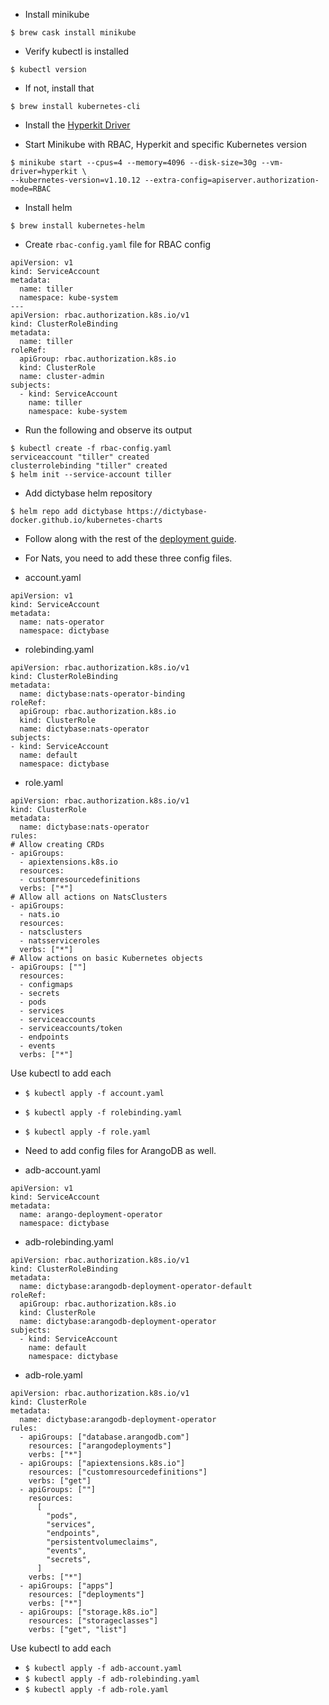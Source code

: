 * Install minikube

```
$ brew cask install minikube
```

* Verify kubectl is installed

```
$ kubectl version
```

* If not, install that

```
$ brew install kubernetes-cli
```

* Install the [Hyperkit Driver](https://github.com/kubernetes/minikube/blob/master/docs/drivers.md#hyperkit-driver)

* Start Minikube with RBAC, Hyperkit and specific Kubernetes version

```
$ minikube start --cpus=4 --memory=4096 --disk-size=30g --vm-driver=hyperkit \ 
--kubernetes-version=v1.10.12 --extra-config=apiserver.authorization-mode=RBAC
```

* Install helm

```
$ brew install kubernetes-helm
```

* Create `rbac-config.yaml` file for RBAC config

```
apiVersion: v1
kind: ServiceAccount
metadata:
  name: tiller
  namespace: kube-system
---
apiVersion: rbac.authorization.k8s.io/v1
kind: ClusterRoleBinding
metadata:
  name: tiller
roleRef:
  apiGroup: rbac.authorization.k8s.io
  kind: ClusterRole
  name: cluster-admin
subjects:
  - kind: ServiceAccount
    name: tiller
    namespace: kube-system
```

* Run the following and observe its output

```
$ kubectl create -f rbac-config.yaml
serviceaccount "tiller" created
clusterrolebinding "tiller" created
$ helm init --service-account tiller
```

* Add dictybase helm repository

```
$ helm repo add dictybase https://dictybase-docker.github.io/kubernetes-charts
```

* Follow along with the rest of the [deployment guide](https://github.com/dictyBase/Migration/blob/master/deploy.md).

* For Nats, you need to add these three config files.

* account.yaml
```
apiVersion: v1
kind: ServiceAccount
metadata:
  name: nats-operator
  namespace: dictybase
```

* rolebinding.yaml
```
apiVersion: rbac.authorization.k8s.io/v1
kind: ClusterRoleBinding
metadata:
  name: dictybase:nats-operator-binding
roleRef:
  apiGroup: rbac.authorization.k8s.io
  kind: ClusterRole
  name: dictybase:nats-operator
subjects:
- kind: ServiceAccount
  name: default
  namespace: dictybase
```

* role.yaml
```
apiVersion: rbac.authorization.k8s.io/v1
kind: ClusterRole
metadata:
  name: dictybase:nats-operator
rules:
# Allow creating CRDs
- apiGroups:
  - apiextensions.k8s.io
  resources:
  - customresourcedefinitions
  verbs: ["*"]
# Allow all actions on NatsClusters
- apiGroups:
  - nats.io
  resources:
  - natsclusters
  - natsserviceroles
  verbs: ["*"]
# Allow actions on basic Kubernetes objects
- apiGroups: [""]
  resources:
  - configmaps
  - secrets
  - pods
  - services
  - serviceaccounts
  - serviceaccounts/token
  - endpoints
  - events
  verbs: ["*"]
```

Use kubectl to add each
* `$ kubectl apply -f account.yaml`
* `$ kubectl apply -f rolebinding.yaml`
* `$ kubectl apply -f role.yaml`

* Need to add config files for ArangoDB as well.

* adb-account.yaml
```
apiVersion: v1
kind: ServiceAccount
metadata:
  name: arango-deployment-operator
  namespace: dictybase
```

* adb-rolebinding.yaml
```
apiVersion: rbac.authorization.k8s.io/v1
kind: ClusterRoleBinding
metadata:
  name: dictybase:arangodb-deployment-operator-default
roleRef:
  apiGroup: rbac.authorization.k8s.io
  kind: ClusterRole
  name: dictybase:arangodb-deployment-operator
subjects:
  - kind: ServiceAccount
    name: default
    namespace: dictybase
```

* adb-role.yaml
```
apiVersion: rbac.authorization.k8s.io/v1
kind: ClusterRole
metadata:
  name: dictybase:arangodb-deployment-operator
rules:
  - apiGroups: ["database.arangodb.com"]
    resources: ["arangodeployments"]
    verbs: ["*"]
  - apiGroups: ["apiextensions.k8s.io"]
    resources: ["customresourcedefinitions"]
    verbs: ["get"]
  - apiGroups: [""]
    resources:
      [
        "pods",
        "services",
        "endpoints",
        "persistentvolumeclaims",
        "events",
        "secrets",
      ]
    verbs: ["*"]
  - apiGroups: ["apps"]
    resources: ["deployments"]
    verbs: ["*"]
  - apiGroups: ["storage.k8s.io"]
    resources: ["storageclasses"]
    verbs: ["get", "list"]
```

Use kubectl to add each
* `$ kubectl apply -f adb-account.yaml`
* `$ kubectl apply -f adb-rolebinding.yaml`
* `$ kubectl apply -f adb-role.yaml`
